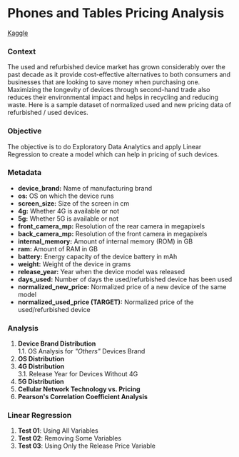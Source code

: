 # Phones and Tables Pricing Analysis

[Kaggle](https://www.kaggle.com/datasets/ahsan81/used-handheld-device-data)

### Context
The used and refurbished device market has grown considerably over the past decade as it provide cost-effective alternatives to both consumers and businesses that are looking to save money when purchasing one. Maximizing the longevity of devices through second-hand trade also reduces their environmental impact and helps in recycling and reducing waste. Here is a sample dataset of normalized used and new pricing data of refurbished / used devices.

### Objective
The objective is to do Exploratory Data Analytics and apply Linear Regression to create a model which can help in pricing of such devices.

### Metadata
- **device_brand:** Name of manufacturing brand
- **os:** OS on which the device runs
- **screen_size:** Size of the screen in cm
- **4g:** Whether 4G is available or not
- **5g:** Whether 5G is available or not
- **front_camera_mp:** Resolution of the rear camera in megapixels
- **back_camera_mp:** Resolution of the front camera in megapixels
- **internal_memory:** Amount of internal memory (ROM) in GB
- **ram:** Amount of RAM in GB
- **battery:** Energy capacity of the device battery in mAh
- **weight:** Weight of the device in grams
- **release_year:** Year when the device model was released
- **days_used:** Number of days the used/refurbished device has been used
- **normalized_new_price:** Normalized price of a new device of the same model
- **normalized_used_price (TARGET):** Normalized price of the used/refurbished device

### Analysis

1) **Device Brand Distribution**<br>
    1.1. OS Analysis for *"Others"* Devices Brand
2) **OS Distribution**
3) **4G Distribution**<br>
    3.1. Release Year for Devices Without 4G
4) **5G Distribution**
5) **Cellular Network Technology vs. Pricing**
6) **Pearson's Correlation Coefficient Analysis**

### Linear Regression

1) **Test 01**: Using All Variables
2) **Test 02**: Removing Some Variables
3) **Test 03**: Using Only the Release Price Variable
